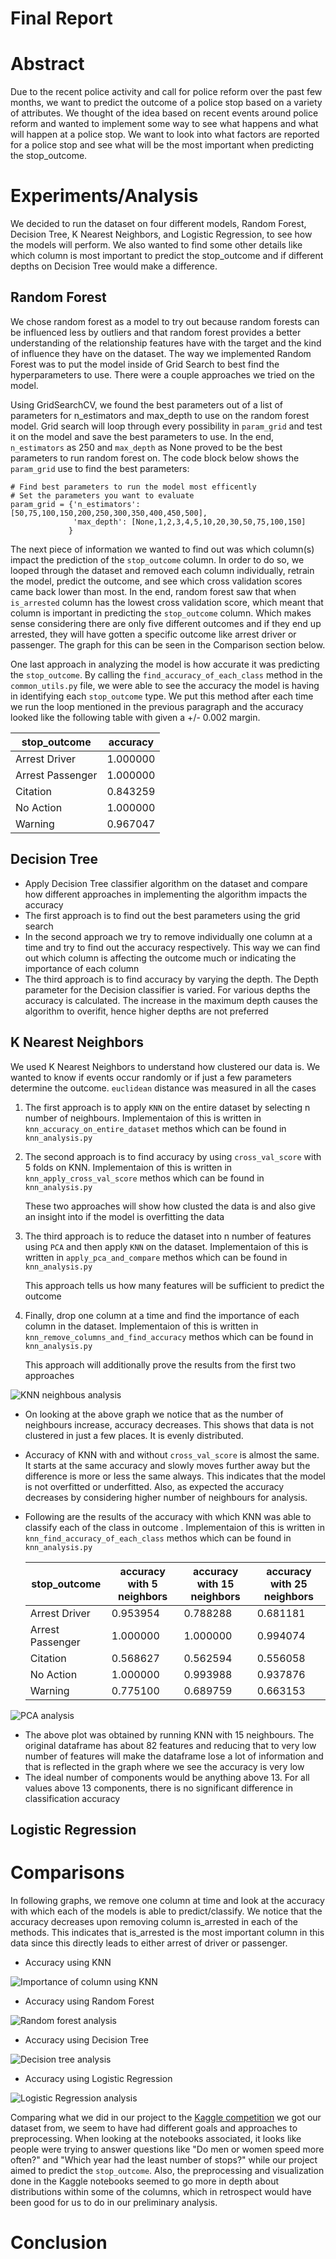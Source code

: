 # **Final Report**

# Abstract
Due to the recent police activity and call for police reform over the past few months, we want to predict the outcome of a police stop based on a variety of attributes. We thought of the idea based on recent events around police reform and wanted to implement some way to see what happens and what will happen at a police stop. We want to look into what factors are reported for a police stop and see what will be the most important when predicting the stop_outcome.

# Experiments/Analysis
We decided to run the dataset on four different models, Random Forest, Decision Tree, K Nearest Neighbors, and Logistic Regression, to see how the models will perform. We also wanted to find some other details like which column is most important to predict the stop_outcome and if different depths on Decision Tree would make a difference.

## Random Forest
We chose random forest as a model to try out because random forests can be influenced less by outliers and that random forest provides a better understanding of the relationship features have with the target and the kind of influence they have on the dataset. The way we implemented Random Forest was to put the model inside of Grid Search to best find the hyperparameters to use. There were a couple approaches we tried on the model. 

Using GridSearchCV, we found the best parameters out of a list of parameters for n_estimators and max_depth to use on the random forest model. Grid search will loop through every possibility in `param_grid` and test it on the model and save the best parameters to use. In the end, `n_estimators` as 250 and `max_depth` as None proved to be the best parameters to run random forest on. The code block below shows the `param_grid` use to find the best parameters:

```
# Find best parameters to run the model most efficently
# Set the parameters you want to evaluate
param_grid = {'n_estimators': [50,75,100,150,200,250,300,350,400,450,500],
	 		  'max_depth': [None,1,2,3,4,5,10,20,30,50,75,100,150]
    		 }
```

The next piece of information we wanted to find out was which column(s) impact the prediction of the `stop_outcome` column. In order to do so, we looped through the dataset and removed each column individually, retrain the model, predict the outcome, and see which cross validation scores came back lower than most. In the end, random forest saw that when `is_arrested` column has the lowest cross validation score, which meant that column is important in predicting the `stop_outcome` column. Which makes sense considering there are only five different outcomes and if they end up arrested, they will have gotten a specific outcome like arrest driver or passenger. The graph for this can be seen in the Comparison section below.

One last approach in analyzing the model is how accurate it was predicting the `stop_outcome`. By calling the `find_accuracy_of_each_class` method in the `common_utils.py` file, we were able to see the accuracy the model is having in identifying each `stop_outcome` type. We put this method after each time we run the loop mentioned in the previous paragraph and the accuracy looked like the following table with given a +/- 0.002 margin.

| stop_outcome |  accuracy |
| --------- | --------------- |
|     Arrest Driver |  1.000000 |
|  Arrest Passenger | 1.000000 | 
|          Citation |  0.843259| 
|         No Action | 1.000000| 
|           Warning |  0.967047| 

## Decision Tree
* Apply Decision Tree classifier algorithm on the dataset and compare how different approaches in implementing the algorithm impacts the accuracy
* The first approach is to find out the best parameters using the grid search
* In the second approach we try to remove individually one column at a time and try to find out 
  the accuracy respectively. This way we can find out which column is affecting the outcome much or
  indicating the importance of each column
* The third approach is to find accuracy by varying the depth. The Depth parameter for the Decision classifier
  is varied. For various depths the accuracy is calculated. The increase in the maximum depth causes the algorithm to overifit, hence higher depths are not preferred

## K Nearest Neighbors
We used K Nearest Neighbors to understand how clustered our data is. We wanted to know if events occur randomly or if just a few parameters determine the outcome. `euclidean` distance was measured in all the cases
1) The first approach is to apply `KNN` on the entire dataset by selecting n number of neighbours. Implementaion of this is written in `knn_accuracy_on_entire_dataset` methos which can be found in `knn_analysis.py` 
2) The second approach is to find accuracy by using `cross_val_score` with 5 folds on KNN. Implementaion of this is written in `knn_apply_cross_val_score` methos which can be found in `knn_analysis.py` 

	These two approaches will show how clusted the data is and also give an insight into if the model is overfitting the data 

3) The third approach is to reduce the dataset into n number of features using `PCA` and then apply `KNN` on the dataset. Implementaion of this is written in `apply_pca_and_compare` methos which can be found in `knn_analysis.py` 

	This approach tells us how many features will be sufficient to predict the outcome 

4) Finally, drop one column at a time and find the importance of each column in the dataset. Implementaion of this is written in `knn_remove_columns_and_find_accuracy` methos which can be found in `knn_analysis.py` 

	This approach will additionally prove the results from the first two approaches

![KNN neighbous analysis](analysis_visualization/KNN.png)

* On looking at the above graph we notice that as the number of neighbours increase, accuracy decreases. This shows that data is not clustered in just a few places. It is evenly distributed.
* Accuracy of KNN with and without `cross_val_score` is almost the same. It starts at the same accuracy and slowly moves further away but the difference is more or less the same always. This indicates that the model is not overfitted or underfitted. Also, as expected the accuracy decreases by considering higher number of neighbours for analysis.
* Following are the results of the accuracy with which KNN was able to classify each of the class in outcome . Implementaion of this is written in `knn_find_accuracy_of_each_class` methos which can be found in `knn_analysis.py`

	| stop_outcome |  accuracy with 5 neighbors |accuracy with 15 neighbors| accuracy with 25 neighbors| 
	| --------- | --------------- |----------------|---------|
	|     Arrest Driver |  0.953954 |0.788288| 0.681181| 
	|  Arrest Passenger | 1.000000 | 1.000000| 0.994074| 
	|          Citation |  0.568627| 0.562594|  0.556058| 
	|         No Action | 1.000000| 0.993988| 0.937876| 
	|           Warning |  0.775100| 0.689759| 0.663153| 


![PCA analysis](analysis_visualization/PCA.png)

* The above plot was obtained by running KNN with 15 neighbours. The original dataframe has about 82 features and reducing that to very low number of features will make the dataframe lose a lot of information and that is reflected in the graph where we see the accuracy is very low
* The ideal number of components would be anything above 13. For all values above 13 components, there is no significant difference in classification accuracy


## Logistic Regression


# Comparisons

In following graphs, we remove one column at time and look at the accuracy with which each of the models is able to predict/classify. We notice that the accuracy decreases upon removing column is_arrested in each of the methods. This indicates that is_arrested is the most important column in this data since this directly leads to either arrest of driver or passenger.

* Accuracy using KNN 

![Importance of column using KNN](analysis_visualization/KNN_columns.png)

* Accuracy using Random Forest

![Random forest analysis](analysis_visualization/random_forest.png)

* Accuracy using Decision Tree

![Decision tree analysis](analysis_visualization/decision_tree_column_with_resampling.png)

* Accuracy using Logistic Regression

![Logistic Regression analysis](analysis_visualization/logistic_regression.png)

Comparing what we did in our project to the [Kaggle competition](https://www.kaggle.com/faressayah/stanford-open-policing-project) we got our dataset from, we seem to have had different goals and approaches to preprocessing. When looking at the notebooks associated, it looks like people were trying to answer questions like "Do men or women speed more often?" and "Which year had the least number of stops?" while our project aimed to predict the `stop_outcome`. Also, the preprocessing and visualization done in the Kaggle notebooks seemed to go more in depth about distributions within some of the columns, which in retrospect would have been good for us to do in our preliminary analysis.

# Conclusion

<!-- Which model is performing better? Why? Is it being overfitted? -->

<!-- How similar or different are results from decision tree and random forest? Why? -->

<!-- Why did we have to rescale our data? How did it impact our results? -->

<!-- Scope for improvement -->